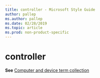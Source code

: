 ```yaml
---
title: controller - Microsoft Style Guide
author: pallep
ms.author: pallep
ms.date: 02/28/2019
ms.topic: article
ms.prod: non-product-specific
---
```


# controller

**See** [Computer and device term collection](~/a-z-word-list-term-collections/term-collections/computer-device-terms.md)
